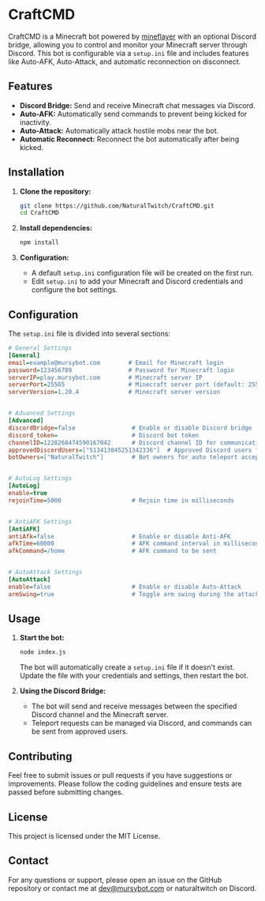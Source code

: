 
# CraftCMD

CraftCMD is a Minecraft bot powered by [mineflayer](https://github.com/PrismarineJS/mineflayer) with an optional Discord bridge, allowing you to control and monitor your Minecraft server through Discord. This bot is configurable via a `setup.ini` file and includes features like Auto-AFK, Auto-Attack, and automatic reconnection on disconnect.

## Features

- **Discord Bridge:** Send and receive Minecraft chat messages via Discord.
- **Auto-AFK:** Automatically send commands to prevent being kicked for inactivity.
- **Auto-Attack:** Automatically attack hostile mobs near the bot.
- **Automatic Reconnect:** Reconnect the bot automatically after being kicked.

## Installation

1. **Clone the repository:**
    ```bash
    git clone https://github.com/NaturalTwitch/CraftCMD.git
    cd CraftCMD
    ```

2. **Install dependencies:**
    ```bash
    npm install
    ```

3. **Configuration:**
    - A default `setup.ini` configuration file will be created on the first run.
    - Edit `setup.ini` to add your Minecraft and Discord credentials and configure the bot settings.

## Configuration

The `setup.ini` file is divided into several sections:

```ini
# General Settings
[General]
email=example@mursybot.com        # Email for Minecraft login
password=123456789                # Password for Minecraft login
serverIP=play.mursybot.com        # Minecraft server IP
serverPort=25565                  # Minecraft server port (default: 25565)
serverVersion=1.20.4              # Minecraft server version


# Advanced Settings
[Advanced]
discordBridge=false                # Enable or disable Discord bridge
discord_token=                     # Discord bot token
channelID=1228268474590167042      # Discord channel ID for communication
approvedDiscordUsers=["513413045251342336"]  # Approved Discord users for command sending
botOwners=["NaturalTwitch"]        # Bot owners for auto teleport accept


# AutoLog Settings
[AutoLog]
enable=true
rejoinTime=5000                    # Rejoin time in milliseconds


# AntiAFK Settings
[AntiAFK]
antiAfk=false                      # Enable or disable Anti-AFK
afkTime=60000                      # AFK command interval in milliseconds
afkCommand=/home                   # AFK command to be sent


# AutoAttack Settings
[AutoAttack]
enable=false                       # Enable or disable Auto-Attack
armSwing=true                      # Toggle arm swing during the attack
```

## Usage

1. **Start the bot:**
    ```bash
    node index.js
    ```
    The bot will automatically create a `setup.ini` file if it doesn't exist. Update the file with your credentials and settings, then restart the bot.

2. **Using the Discord Bridge:**
    - The bot will send and receive messages between the specified Discord channel and the Minecraft server.
    - Teleport requests can be managed via Discord, and commands can be sent from approved users.

## Contributing

Feel free to submit issues or pull requests if you have suggestions or improvements. Please follow the coding guidelines and ensure tests are passed before submitting changes.

## License

This project is licensed under the MIT License.

## Contact

For any questions or support, please open an issue on the GitHub repository or contact me at dev@mursybot.com or naturaltwitch on Discord.
